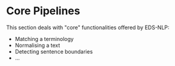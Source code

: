 # Core Pipelines

This section deals with "core" functionalities offered by EDS-NLP:

- Matching a terminology
- Normalising a text
- Detecting sentence boundaries
- ...
